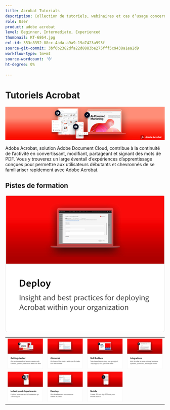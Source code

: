 ```yaml
---
title: Acrobat Tutorials
description: Collection de tutoriels, webinaires et cas d’usage concernant Adobe Acrobat
role: User
product: adobe acrobat
level: Beginner, Intermediate, Experienced
thumbnail: KT-6864.jpg
exl-id: 353c8352-88cc-4ada-a9a9-19a7423a993f
source-git-commit: 3bf6b2382dfa22d8883be275fff5c9438a1ea2d9
workflow-type: tm+mt
source-wordcount: '0'
ht-degree: 0%

---
```


# Tutoriels Acrobat

![Acrobat Hero Image](assets/Hero_Acrobat.jpg)

Adobe Acrobat, solution Adobe Document Cloud, contribue à la continuité de l’activité en convertissant, modifiant, partageant et signant des mots de PDF. Vous y trouverez un large éventail d’expériences d’apprentissage conçues pour permettre aux utilisateurs débutants et chevronnés de se familiariser rapidement avec Adobe Acrobat.

## Pistes de formation

<table style="table-layout:fixed">
<tr>
  <td>
    <a href="getting-started/getting-started-overview.md">
      <img alt="Prise en main" src="assets/acrobat_title_getting_started.png" />
    </a>
  </td>
  <td>
    <a href="advanced-tasks/advanced-tasks-overview.md">
      <img alt="Tâches avancées" src="assets/acrobat_title_advanced_tasks.png" />
    </a>
  </td>
  <td>
    <a href="skill-builder/skill-builder-webinars.md">
      <img alt="Skill Builder" src="assets/acrobat_title_skill_builder.png" />
    </a>
  </td>
  <td>
    <a href="integrate/integrate-overview.md">
      <img alt="Intégrations" src="assets/acrobat_title_integrate.png" />
    </a>
  </td>
</tr>
<tr>
  <td>
    <a href="industry/industry-overview.md">
      <img alt="Industries et services" src="assets/acrobat_title_industry.png" />
    </a>
  </td>  
  <td>
    <a href="develop/develop-overview.md">
      <img alt="Développement" src="assets/acrobat_title_develop.png" />
    </a>
  </td>
  <a href="deploy/deploy-overview.md">
      <img alt="Déploiement" src="assets/acrobat_title_deploy.png" />
    </a>
  </td>
  <td>
    <a href="mobile/mobile-overview.md">
      <img alt="Application mobile" src="assets/acrobat_title_mobile.png" />
    </a>
  </td>
</tr>
</table>
